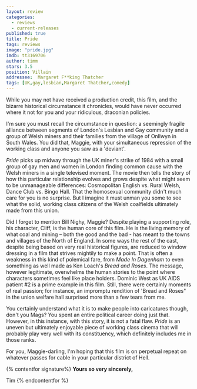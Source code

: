 ```yaml
---
layout: review
categories: 
  - reviews
  - current-releases
published: true
title: Pride
tags: reviews
image: "pride.jpg"
imdb: tt3169706
author: timm
stars: 3.5
position: Villain
addressee:  Margaret F**king Thatcher
tags: [UK,gay,lesbian,Margaret Thatcher,comedy]
---
```


While you may not have received a production credit, this film, and the bizarre historical circumstance it chronicles, would have never occurred where it not for you and your ridiculous, draconian policies.

I'm sure you must recall the circumstance in question: a seemingly fragile alliance between segments of London's Lesbian and Gay community and a group of Welsh miners and their families from the village of Onllwyn in South Wales. You did that, Maggie, with your simultaneous repression of the working class and anyone you saw as a 'deviant'.

_Pride_ picks up midway through the UK miner's strike of 1984 with a small group of gay men and women in London finding common cause with the Welsh miners in a single televised moment. The movie then tells the story of how this particular relationship evolves and grows despite what might seem to be unmanageable differences: Cosmopolitan English vs. Rural Welsh, Dance Club vs. Bingo Hall. That the homosexual community didn't much care for you is no surprise. But I imagine it must unman you some to see what the solid, working class citizens of the Welsh coalfields ultimately made from this union.

Did I forget to mention Bill Nighy, Maggie? Despite playing a supporting role, his character, Cliff, is the human core of this film. He is the living memory of what coal and mining – both the good and the bad - has meant to the towns and villages of the North of England. In some ways the rest of the cast, despite being based on very real historical figures, are reduced to window dressing in a film that strives mightily to make a point. That is often a weakness in this kind of polemical fare, from _Made In Dagenham_ to even something as well made as Ken Loach's _Bread and Roses_. The message, however legitimate, overwhelms the human stories to the point where characters sometimes feel like place holders. Dominic West as UK AIDS patient #2 is a prime example in this film. Still, there were certainly moments of real passion; for instance, an impromptu rendition of 'Bread and Roses" in the union welfare hall surprised more than a few tears from me.

You certainly understand what it is to make people into caricatures though, don't you Mags? You spent an entire political career doing just that. However, in this instance, with this story, it is not a fatal flaw. _Pride_ is an uneven but ultimately enjoyable piece of working class cinema that will probably play very well with its constituency, which definitely includes me in those ranks.

For you, Maggie-darling, I'm hoping that this film is on perpetual repeat on whatever passes for cable in your particular district of Hell.

{% contentfor signature%}
**Yours so very sincerely,**

Tim
{% endcontentfor %}